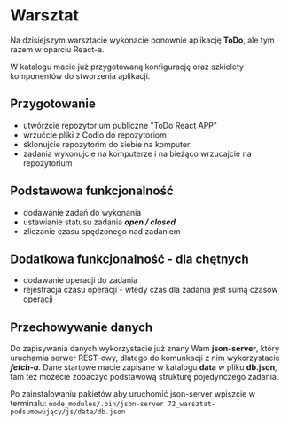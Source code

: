 # Warsztat

Na dzisiejszym warsztacie wykonacie ponownie aplikację **ToDo**, ale tym razem w oparciu React-a.

W katalogu macie już przygotowaną konfigurację oraz szkielety komponentów do stworzenia aplikacji.

Przygotowanie
---
- utwórzcie repozytorium publiczne "ToDo React APP"
- wrzućcie pliki z Codio do repozytoriom
- sklonujcie repozytorim do siebie na komputer
- zadania wykonujcie na komputerze i na bieżąco wrzucajcie na repozytorium



Podstawowa funkcjonalność
---
- dodawanie zadań do wykonania
- ustawianie statusu zadania ***open / closed***
- zliczanie czasu spędzonego nad zadaniem

Dodatkowa funkcjonalność - dla chętnych
---
- dodawanie operacji do zadania
- rejestracja czasu operacji - wtedy czas dla zadania jest sumą czasów operacji

Przechowywanie danych
---
Do zapisywania danych wykorzystacie już znany Wam **json-server**, który uruchamia serwer REST-owy, dlatego do komunkacji z nim wykorzystacie ***fetch-a***.
 Dane startowe macie zapisane w katalogu **data** w pliku **db.json**, tam też możecie zobaczyć podstawową strukturę pojedynczego zadania.

Po zainstalowaniu pakietów aby uruchomić json-server wpiszcie w terminalu:
```node_modules/.bin/json-server 72_warsztat-podsumowujący/js/data/db.json```

